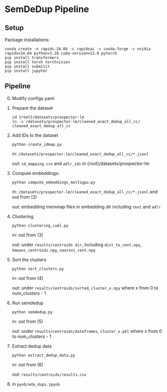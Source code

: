 # SemDeDup Pipeline

## Setup
Package installations:
```
conda create -n rapids-24.04 -c rapidsai -c conda-forge -c nvidia  rapids=24.04 python=3.10 cuda-version=12.0 pytorch
pip install transformers
pip install torch torchvision
pip install submitit
pip install jupyter
```

## Pipeline

0) Modify configs.yaml

1) Prepare the dataset
    ```
    cd {root}/datasets/prospector-lm
    ln -s /datasets/prospector-lm/cleaned_exact_dedup_all_cc/ cleaned_exact_dedup_all_cc
    ```

2) Add IDs to the dataset
    ```
    python create_idmap.py
    ```

    in: ```/datasets/prospector-lm/cleaned_exact_dedup_all_cc/*.jsonl```

    out: ```id_mapping.csv``` and ```adlr_ids``` in {root}/datasets/prospector-lm


3) Compute embeddings:
    ```
    python compute_embeddings_multigpu.py
    ```
    in: ```/datasets/prospector-lm/cleaned_exact_dedup_all_cc/*.jsonl``` and out from (2)

    out: embedding memmap files in embedding dir including ```text``` and ```adlr```

4) Clustering
    ```
    python clustering_cuml.py
    ```
    in: out from (3)

    out: under ```results/centroids dir```, including
        ```dist_to_cent.npy```,
        ```kmeans_centroids.npy```,
        ```nearest_cent.npy```

5) Sort the clusters
    ```
    python sort_clusters.py
    ```
    in: out from (4)

    out:
        under ```results/centroids/sorted```, ```cluster_x.npy``` where x from 0 to num_clusters - 1

6) Run semdedup
    ```
    python semdedup.py
    ```
    in: out from (5)

    out:
    under ```results/centroids/dataframes```,
    ```cluster_x.pkl``` where x from 0 to num_clusters - 1

7) Extract dedup data
    ```
    python extract_dedup_data.py
    ```
    in: out from (6)

    out: ```results/centroids/results.csv```

8) in ```pynb/eda_dups.ipynb```
